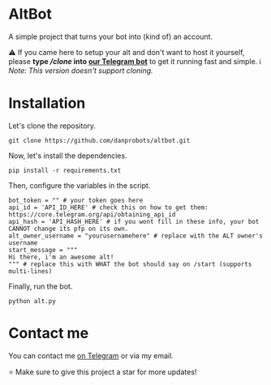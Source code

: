 # AltBot
A simple project that turns your bot into (kind of) an account.

⚠️ If you came here to setup your alt and don't want to host it yourself, please **type */clone* into [our Telegram bot](https://t.me/SamyarT2bot)** to get it running fast and simple.
ℹ️ *Note: This version doesn't support cloning.*

# Installation
Let's clone the repository.
```
git clone https://github.com/danprobots/altbot.git
```
Now, let's install the dependencies.
```
pip install -r requirements.txt
```
Then, configure the variables in the script.
```
bot_token = "" # your token goes here
api_id = 'API_ID_HERE' # check this on how to get them: https://core.telegram.org/api/obtaining_api_id
api_hash = 'API_HASH_HERE' # if you wont fill in these info, your bot CANNOT change its pfp on its own.
alt_owner_username = "yourusernamehere" # replace with the ALT owner's username
start_message = """
Hi there, i'm an awesome alt!
""" # replace this with WHAT the bot should say on /start (supports multi-lines)
```
Finally, run the bot.
```
python alt.py
```

# Contact me
You can contact me [on Telegram](https://t.me/danielprofessional) or via my email.

⭐ Make sure to give this project a star for more updates!
